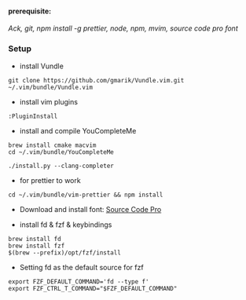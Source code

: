 #### prerequisite:
*Ack,
git,
npm install -g prettier,
node,
npm,
mvim,
source code pro font*

### Setup
- install Vundle

```shell
git clone https://github.com/gmarik/Vundle.vim.git ~/.vim/bundle/Vundle.vim
```

- install vim plugins

```vim
:PluginInstall
```

- install and compile YouCompleteMe

```shell
brew install cmake macvim
cd ~/.vim/bundle/YouCompleteMe

./install.py --clang-completer
```

- for prettier to work

```shell
cd ~/.vim/bundle/vim-prettier && npm install
```

- Download and install font:
[Source Code Pro](https://fonts.google.com/specimen/Source+Code+Pro?selection.family=Source+Code+Pro)

- install fd & fzf & keybindings
```shell
brew install fd
brew install fzf
$(brew --prefix)/opt/fzf/install
```

- Setting fd as the default source for fzf
```zshrc
export FZF_DEFAULT_COMMAND='fd --type f'
export FZF_CTRL_T_COMMAND="$FZF_DEFAULT_COMMAND"
```

